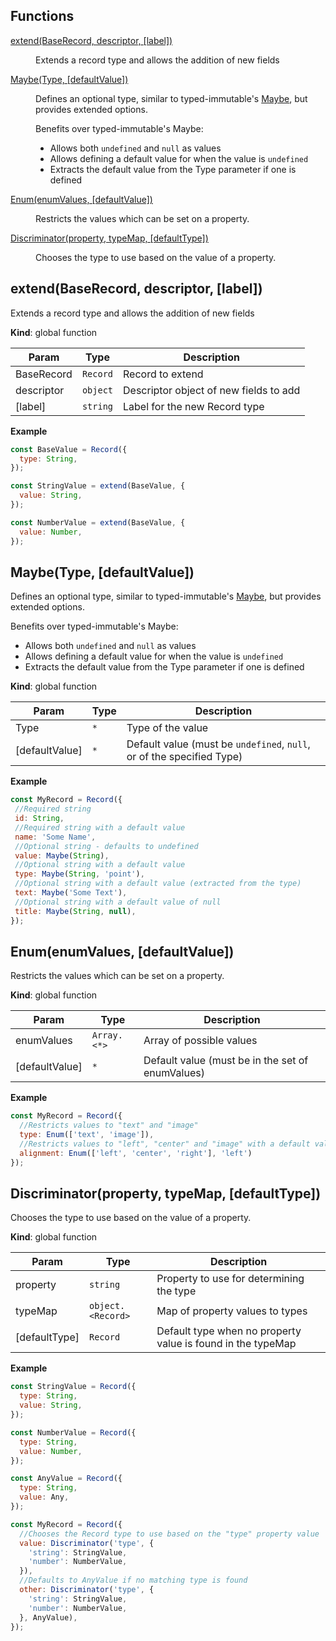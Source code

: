 ## Functions

<dl>
<dt><a href="#extend">extend(BaseRecord, descriptor, [label])</a></dt>
<dd><p>Extends a record type and allows the addition of new fields</p>
</dd>
<dt><a href="#Maybe">Maybe(Type, [defaultValue])</a></dt>
<dd><p>Defines an optional type, similar to typed-immutable&#39;s <a href="https://github.com/typed-immutable/typed-immutable#maybe">Maybe</a>, but provides extended options.</p>
<p>Benefits over typed-immutable&#39;s Maybe:</p>
<ul>
<li>Allows both <code>undefined</code> and <code>null</code> as values</li>
<li>Allows defining a default value for when the value is <code>undefined</code></li>
<li>Extracts the default value from the Type parameter if one is defined</li>
</ul>
</dd>
<dt><a href="#Enum">Enum(enumValues, [defaultValue])</a></dt>
<dd><p>Restricts the values which can be set on a property.</p>
</dd>
<dt><a href="#Discriminator">Discriminator(property, typeMap, [defaultType])</a></dt>
<dd><p>Chooses the type to use based on the value of a property.</p>
</dd>
</dl>

<a name="extend"></a>

## extend(BaseRecord, descriptor, [label])
Extends a record type and allows the addition of new fields

**Kind**: global function  

| Param | Type | Description |
| --- | --- | --- |
| BaseRecord | <code>Record</code> | Record to extend |
| descriptor | <code>object</code> | Descriptor object of new fields to add |
| [label] | <code>string</code> | Label for the new Record type |

**Example**  
```js
const BaseValue = Record({
  type: String,
});

const StringValue = extend(BaseValue, {
  value: String,
});

const NumberValue = extend(BaseValue, {
  value: Number,
});
```
<a name="Maybe"></a>

## Maybe(Type, [defaultValue])
Defines an optional type, similar to typed-immutable's [Maybe](https://github.com/typed-immutable/typed-immutable#maybe), but provides extended options.

Benefits over typed-immutable's Maybe:
- Allows both `undefined` and `null` as values
- Allows defining a default value for when the value is `undefined`
- Extracts the default value from the Type parameter if one is defined

**Kind**: global function  

| Param | Type | Description |
| --- | --- | --- |
| Type | <code>\*</code> | Type of the value |
| [defaultValue] | <code>\*</code> | Default value (must be `undefined`, `null`, or of the specified Type) |

**Example**  
```js
const MyRecord = Record({
 //Required string
 id: String,
 //Required string with a default value
 name: 'Some Name',
 //Optional string - defaults to undefined
 value: Maybe(String),
 //Optional string with a default value
 type: Maybe(String, 'point'),
 //Optional string with a default value (extracted from the type)
 text: Maybe('Some Text'),
 //Optional string with a default value of null
 title: Maybe(String, null),
});
```
<a name="Enum"></a>

## Enum(enumValues, [defaultValue])
Restricts the values which can be set on a property.

**Kind**: global function  

| Param | Type | Description |
| --- | --- | --- |
| enumValues | <code>Array.&lt;\*&gt;</code> | Array of possible values |
| [defaultValue] | <code>\*</code> | Default value (must be in the set of enumValues) |

**Example**  
```js
const MyRecord = Record({
  //Restricts values to "text" and "image"
  type: Enum(['text', 'image']),
  //Restricts values to "left", "center" and "image" with a default value of "left" if the value is undefined
  alignment: Enum(['left', 'center', 'right'], 'left')
});
```
<a name="Discriminator"></a>

## Discriminator(property, typeMap, [defaultType])
Chooses the type to use based on the value of a property.

**Kind**: global function  

| Param | Type | Description |
| --- | --- | --- |
| property | <code>string</code> | Property to use for determining the type |
| typeMap | <code>object.&lt;Record&gt;</code> | Map of property values to types |
| [defaultType] | <code>Record</code> | Default type when no property value is found in the typeMap |

**Example**  
```js
const StringValue = Record({
  type: String,
  value: String,
});

const NumberValue = Record({
  type: String,
  value: Number,
});

const AnyValue = Record({
  type: String,
  value: Any,
});

const MyRecord = Record({
  //Chooses the Record type to use based on the "type" property value
  value: Discriminator('type', {
    'string': StringValue,
    'number': NumberValue,
  }),
  //Defaults to AnyValue if no matching type is found
  other: Discriminator('type', {
    'string': StringValue,
    'number': NumberValue,
  }, AnyValue),
});
```
